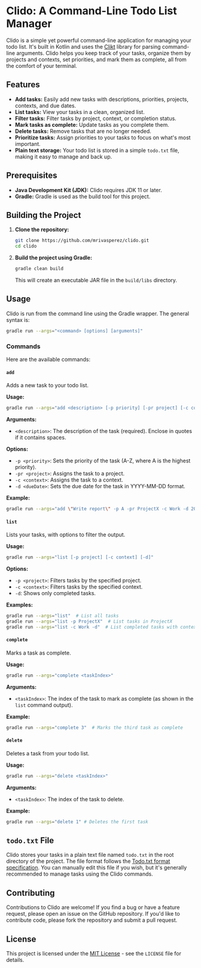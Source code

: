 ```markdown

```

# Clido: A Command-Line Todo List Manager

Clido is a simple yet powerful command-line application for managing your todo list. It's built in Kotlin and uses the [Clikt](https://github.com/ajalt/clikt) library for parsing command-line arguments. Clido helps you keep track of your tasks, organize them by projects and contexts, set priorities, and mark them as complete, all from the comfort of your terminal.

## Features

- **Add tasks:** Easily add new tasks with descriptions, priorities, projects, contexts, and due dates.
- **List tasks:** View your tasks in a clean, organized list.
- **Filter tasks:** Filter tasks by project, context, or completion status.
- **Mark tasks as complete:** Update tasks as you complete them.
- **Delete tasks:** Remove tasks that are no longer needed.
- **Prioritize tasks:** Assign priorities to your tasks to focus on what's most important.
- **Plain text storage:** Your todo list is stored in a simple `todo.txt` file, making it easy to manage and back up.

## Prerequisites

- **Java Development Kit (JDK):** Clido requires JDK 11 or later.
- **Gradle:** Gradle is used as the build tool for this project.

## Building the Project

1. **Clone the repository:**

   ```bash
   git clone https://github.com/mrivasperez/clido.git
   cd clido
   ```

2. **Build the project using Gradle:**

   ```bash
   gradle clean build
   ```

   This will create an executable JAR file in the `build/libs` directory.

## Usage

Clido is run from the command line using the Gradle wrapper. The general syntax is:

```bash
gradle run --args="<command> [options] [arguments]"
```

### Commands

Here are the available commands:

#### `add`

Adds a new task to your todo list.

**Usage:**

```bash
gradle run --args="add <description> [-p priority] [-pr project] [-c context] [-d dueDate]"
```

**Arguments:**

- `<description>`: The description of the task (required). Enclose in quotes if it contains spaces.

**Options:**

- `-p <priority>`: Sets the priority of the task (A-Z, where A is the highest priority).
- `-pr <project>`: Assigns the task to a project.
- `-c <context>`: Assigns the task to a context.
- `-d <dueDate>`: Sets the due date for the task in YYYY-MM-DD format.

**Example:**

```bash
gradle run --args="add \"Write report\" -p A -pr ProjectX -c Work -d 2024-03-15"
```

#### `list`

Lists your tasks, with options to filter the output.

**Usage:**

```bash
gradle run --args="list [-p project] [-c context] [-d]"
```

**Options:**

- `-p <project>`: Filters tasks by the specified project.
- `-c <context>`: Filters tasks by the specified context.
- `-d`: Shows only completed tasks.

**Examples:**

```bash
gradle run --args="list"  # List all tasks
gradle run --args="list -p ProjectX"  # List tasks in ProjectX
gradle run --args="list -c Work -d"  # List completed tasks with context @Work
```

#### `complete`

Marks a task as complete.

**Usage:**

```bash
gradle run --args="complete <taskIndex>"
```

**Arguments:**

- `<taskIndex>`: The index of the task to mark as complete (as shown in the `list` command output).

**Example:**

```bash
gradle run --args="complete 3"  # Marks the third task as complete
```

#### `delete`

Deletes a task from your todo list.

**Usage:**

```bash
gradle run --args="delete <taskIndex>"
```

**Arguments:**

- `<taskIndex>`: The index of the task to delete.

**Example:**

```bash
gradle run --args="delete 1" # Deletes the first task
```

## `todo.txt` File

Clido stores your tasks in a plain text file named `todo.txt` in the root directory of the project. The file format follows the [Todo.txt format specification](http://todotxt.org/). You can manually edit this file if you wish, but it's generally recommended to manage tasks using the Clido commands.

## Contributing

Contributions to Clido are welcome! If you find a bug or have a feature request, please open an issue on the GitHub repository. If you'd like to contribute code, please fork the repository and submit a pull request.

## License

This project is licensed under the [MIT License](LICENSE) - see the `LICENSE` file for details.
